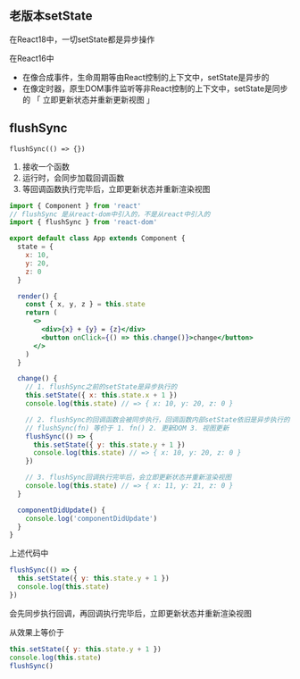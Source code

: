 ## 老版本setState

在React18中，一切setState都是异步操作

在React16中

+ 在像合成事件，生命周期等由React控制的上下文中，setState是异步的
+ 在像定时器，原生DOM事件监听等非React控制的上下文中，setState是同步的 「 立即更新状态并重新更新视图 」



## flushSync

`flushSync(() => {})`

1. 接收一个函数
2. 运行时，会同步加载回调函数
3. 等回调函数执行完毕后，立即更新状态并重新渲染视图

```jsx
import { Component } from 'react'
// flushSync 是从react-dom中引入的，不是从react中引入的
import { flushSync } from 'react-dom'

export default class App extends Component {
  state = {
    x: 10,
    y: 20,
    z: 0
  }

  render() {
    const { x, y, z } = this.state
    return (
      <>
        <div>{x} + {y} = {z}</div>
        <button onClick={() => this.change()}>change</button>
      </>
    )
  }

  change() {
    // 1. flushSync之前的setState是异步执行的
    this.setState({ x: this.state.x + 1 })
    console.log(this.state) // => { x: 10, y: 20, z: 0 }

    // 2. flushSync的回调函数会被同步执行，回调函数内部setState依旧是异步执行的
    // flushSync(fn) 等价于 1. fn() 2. 更新DOM 3. 视图更新
    flushSync(() => {
      this.setState({ y: this.state.y + 1 })
      console.log(this.state) // => { x: 10, y: 20, z: 0 }
    })

    // 3. flushSync回调执行完毕后，会立即更新状态并重新渲染视图
    console.log(this.state) // => { x: 11, y: 21, z: 0 }
  }

  componentDidUpdate() {
    console.log('componentDidUpdate')
  }
}
```



上述代码中

```jsx
flushSync(() => {
  this.setState({ y: this.state.y + 1 })
  console.log(this.state) 
})
```

会先同步执行回调，再回调执行完毕后，立即更新状态并重新渲染视图

从效果上等价于

```jsx
this.setState({ y: this.state.y + 1 })
console.log(this.state)
flushSync()
```

